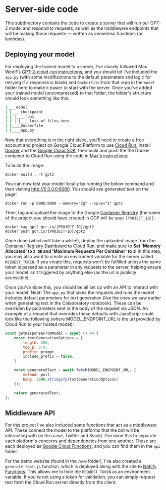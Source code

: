 # Server-side code

This subdirectory contains the code to create a server that will run our GPT-2 model and respond to requests, as well as the middleware endpoints that will be making those requests — written as serverless functions (or lambdas).

## Deploying your model

For deploying the trained model to a server, I've closely followed Max Woolf's [GPT-2-cloud-run instructions](https://github.com/minimaxir/gpt-2-cloud-run), and you should to! I've included the `app.py` (with some modifiactions to the default parameters and logic for retrying if a response is blank) and `Dockerfile` from that repo in the `model` folder here to make it easier to start with the server. Once you've added your trained model (uncompressed) to that folder, the folder's structure should look something like this:

```bash
|____model
| |____checkpoint
| | |____run1
| | | |____lots-of-files.here
| |____Dockerfile
| |____app.py
```

Now that everything is in the right place, you'll need to create a free account and project on Google Cloud Platform to use [Cloud Run](https://cloud.google.com/run/), install [Docker](https://docs.docker.com/get-docker/) and the [Google Cloud SDK](https://cloud.google.com/sdk/docs), then build and push the the Docker container to Cloud Run using the code in [Max's instructions](https://github.com/minimaxir/gpt-2-cloud-run#how-to-build-the-container-and-start-cloud-run):

To build the image:

```shell
docker build . -t gpt2
```

You can now test your model locally by running the below command and then visiting http://0.0.0.0:8080. You should see generated text on the page!

```shell
docker run -p 8080:8080 --memory="2g" --cpus="1" gpt2
```

Then, tag and upload the image to the Google [Container Registry](https://console.cloud.google.com/kubernetes/images/list) (the name of the project you should have created in GCP will be your `[PROJECT_ID]`):

```shell
docker tag gpt2 gcr.io/[PROJECT-ID]/gpt2
docker push gcr.io/[PROJECT-ID]/gpt2
```

Once done (which will take a while!), deploy the uploaded image from the [Container Registry Dashboard](https://console.cloud.google.com/kubernetes/images/list) to [Cloud Run](https://console.cloud.google.com/run), and make sure to **Set 'Memory Allocated' to `2 GB` and 'Maximum Requests Per Container' to `1`**! In this step, you may also want to create an enviroment variable for the server called `REQUEST_TOKEN`. If you create this, requests won't be fulfilled unless the same token is passed as a parameter in any requests to the server, helping ensure your model isn't triggered by anything else (as the url is publicly accessible).

Once you've done this, you should be all set up with an API to interact with your model. Neat! The `app.py` that takes the requests and runs the model includes default parameters for text generation (like the ones we saw earlier when generating text in the Colaboratory notebook). These can be overriden by parameters sent in the body of the request via JSON. An example of a request that overrides these defaults with JavaScript could look like the following (where MODEL_ENDPOINT_URL is the url provided by Cloud Run to your hosted model):

```js
const getResponseFromModel = async () => {
    const textGenerationOptions = {
        length: 200,
        top_p: 0.9,
        prefix: prompt,
        include_prefix = false,
    }

    const generatedText = await fetch(MODEL_ENDPOINT_URL, {
        method: post,
        body: JSON.stringify(textGenerationOptions)
    });

    return generatedText;
};
```

## Middleware API

For this project I've also included some functions that act as a middleware API. These connect the model to the platforms that the bot will be interacting with (in this case, Twitter and Slack). I've done this to separate each platform's concerns and dependencies from one another. These are each deployed as [Google Cloud Functions](https://cloud.google.com/functions), and you can find them in the `api` folder.

For the demo website (found in the `/www` folder), I've also created a `generate-text.js` function, which is deployed along with the site to [Netlify Functions](https://docs.netlify.com/functions/configure-and-deploy/). This allows me to hide the `REQUEST_TOKEN` as an environment variable. If you're not using a token for validation, you can simply request text form the Cloud Run server directly from the client.